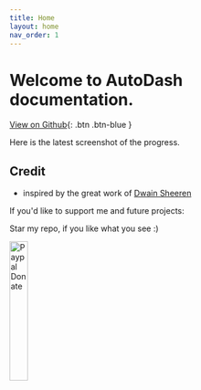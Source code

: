 ```yaml
---
title: Home
layout: home
nav_order: 1
---
```


# Welcome to AutoDash documentation. 

[View on Github](https://github.com/xBourner/auto-dash){: .btn .btn-blue }


Here is the latest screenshot of the progress.

## Credit

- inspired by the great work of [Dwain Sheeren](https://github.com/dwainscheeren/dwains-lovelace-dashboard)

If you'd like to support me and future projects:

Star my repo, if you like what you see :)

<a href="https://www.paypal.com/donate/?hosted_button_id=CQ8QP9QQ3JU9Y" target="_blank"><img src="https://raw.githubusercontent.com/stefan-niedermann/paypal-donate-button/master/paypal-donate-button.png" alt="Paypal Donate" style="width: 25% !important;"></a>
